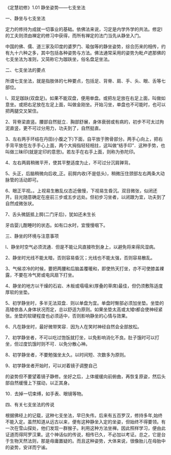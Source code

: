 
《定慧初修》1.01 静坐姿势——七支坐法

一、静坐与七支坐法

定力的修持为成就一切事业的基础。依佛法来说，习定是内学外学的共法。修定l的工夫则须由禅定的修习中获得，而所有禅定的法门当先从静坐入门。

中国的佛、儒、道三家及印度的婆罗门、瑜伽等的静坐姿势，综合历来的相传，约有九十六种之多，其中包括各种姿势与方法。佛法通常采用的姿势为毗卢遮那佛的七支坐法为准则，又简称它为跏趺坐，俗名盘足坐法。

二、七支坐法的要点

所谓七支坐法，就是指肢体的七种要点，包括足、背脊、肩、手、头、眼、舌等七部位。

l、双足跏趺(双盘足)。如果不能双盘，便用单盘。或把左足放在右足上面，叫做如意坐。或把右足放在左足上面，叫做金刚坐。开始习坐，单盘也不可能时，也可以把两腿交叉架住。

2、背脊梁直竖。腰部自然挺立．胸部舒展，身体衰弱或有病的，初步不可太过拘泥直竖，更不可过分用力，功夫到了，自然挺直。

3、左右两手环结在丹田(小腹之下)下面，自平放于胯骨部分。两手心向上，把右手背平放在左手手心上面，两个大拇指轻轻相拄，这叫做“结手印”．这种手势，也叫做三昧印(就是定印的意思)。若左手在右手上面，则称为弥陀印。

4、左右两肩稍微平开，使其平整适度为止，不可过分沉肩亸背。

5、头正，后脑稍微向后收_正。前腭内收(不是低头)，稍微压住颈部左右两条大动脉管的活动即可。

6、眼正平视。。上视易生散乱仪态近傲慢，下视易生昏沉。双目微张，似闭还开。目光随意确定在座前三步或五步远处。但初步习坐者，以闭跟为宜，功夫到了自然成微张状。

7、舌头微舐抵上腭(二门牙后)，犹如还未生长

牙齿婴儿酣睡时的状态。如有口水时，宜慢慢咽下。

三、静坐的环境与注意事项

l、静坐时空气必须流通．但是不能让风直接吹到身上，以避免将来得风湿病。

2、静坐时光线不能太暗，否则容易昏沉；光线也不能太强，否则容易散乱。

3、气候凉冷的时候，要把两腰和后脑盖覆暖和，即使热天打坐，亦不可使膝盖裸露，不要在冷气房或电风扇下打坐。

4、静坐的地方以干燥的石岩、木板或塌塌米(厚叠的草席)最佳，但仍须敷陈适度厚软的坐垫。

5、初学静坐时，多半无法双盘．则以单盘为宜。单盘时臀部必须加坐垫。坐垫的高矮依各人身体状况而定，总以舒适为原则。如果坐垫太高或太矮t都会使神经紧张。坐垫的软硬程度也必须适中，否则影响静坐的心情与效果。

6、凡在静坐时，最好微带笑容．因为人在笑时神经自然会全部放松。

7、初学静坐者，不可以吃过饱饭就打坐，以免影响消化不良。肚子饿时可以打坐，但过度饥饿时则不可．以免分散心神。

8、初学静坐者，不要勉强坐太久。以时间短、次数多为原则。

9、初学静坐者开始时，可以对着镜子调整自己

的姿势但不要望着镜子静修。坐好之后，上体缓缓向前俯曲，再恢复原姿，然后头部自然缓慢上下摆动，以正其身。

10．去掉一切束缚，如手表、眼镜等物。

四、有关七支坐法的传说

根据佛经上的记载，这种七支坐法，早巳失传。后来有五百罗汉，修持多年,始终不能入定。虽然知道从远古以来，便有这种静坐入定的坐姿，但始终不得要领。有一次在雪山探处，他们发现一群猴子。利用这种方法坐禅。因此照样学习，便由此证道而得阿罗汉果。这个神话似的传说，相传已久，不必加以考证。总之，它是台于生物天然法则，那是毋庸置疑的。而且这种姿势，大体来说，很像胎儿在母胎中的姿势，安详而宁谧。